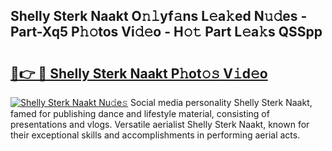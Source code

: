 ## Shelly Sterk Naakt O𝚗𝚕yf𝚊ns L𝚎a𝚔ed N𝚞𝚍es - Part-Xq5 P𝚑𝚘tos Vi𝚍𝚎o - H𝚘𝚝 Part L𝚎a𝚔s QSSpp

# <h2><a href="http://kf71i8l.oniu.top/?m=Shelly+Sterk+Naakt">🔗👉 🔴 Shelly Sterk Naakt P𝚑ot𝚘𝚜 V𝚒d𝚎o</a></h2>

[![Shelly Sterk Naakt Nu𝚍e𝚜](https://i.imgur.com/0qMVB7G.gif)](http://kf71i8l.oniu.top/?m=Shelly+Sterk+Naakt)
Social media personality Shelly Sterk Naakt, famed for publishing dance and lifestyle material, consisting of presentations and vlogs. Versatile aerialist Shelly Sterk Naakt, known for their exceptional skills and accomplishments in performing aerial acts.  

